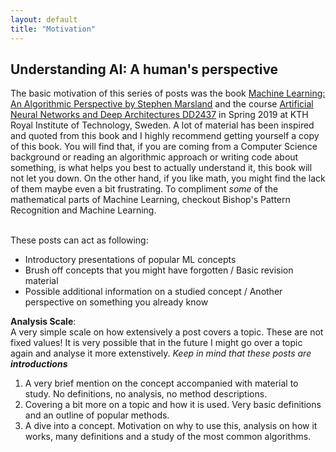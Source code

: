 ```yaml
---
layout: default
title: "Motivation"
---
```


## Understanding AI: A human's perspective

The basic motivation of this series of posts was the book [Machine Learning: An Algorithmic Perspective by Stephen Marsland](https://dai.fmph.uniba.sk/courses/ICI/References/marsland.machine-learning.2ed.2015.pdf) and the course [Artificial Neural Networks and Deep Architectures DD2437](https://www.kth.se/student/kurser/kurs/DD2437?l=en) in Spring 2019 at KTH Royal Institute of Technology, Sweden. A lot of material has been inspired and quoted from this book and I highly recommend getting yourself a copy of this book. You will find that, if you are coming from a Computer Science background or reading an algorithmic approach or writing code about something, is what helps you best to actually understand it, this book will not let you down. On the other hand, if you like math, you might find the lack of them maybe even a bit frustrating. To compliment <i>some</i> of the mathematical parts of Machine Learning, checkout Bishop's Pattern Recognition and Machine Learning. <br>
<br>

These posts can act as following: 
<ul>
<li>Introductory presentations of popular ML concepts </li>
<li>Brush off concepts that you might have forgotten / Basic revision material</li>
<li>Possible additional information on a studied concept / Another perspective on something you already know</li>
</ul> 

**Analysis Scale**: <br>
A very simple scale on how extensively a post covers a topic. These are not fixed values! It is very possible that in the future I might go over a topic again and analyse it more extenstively. <i>Keep in mind that these posts are <b>introductions</b></i>
<ol>
<li> A very brief mention on the concept accompanied with material to study. No definitions, no analysis, no method descriptions.</li>
<li> Covering a bit more on a topic and how it is used. Very basic definitions and an outline of popular methods.</li>
<li> A dive into a concept. Motivation on why to use this, analysis on how it works, many definitions and a study of the most common algorithms.</li>
</ol>
